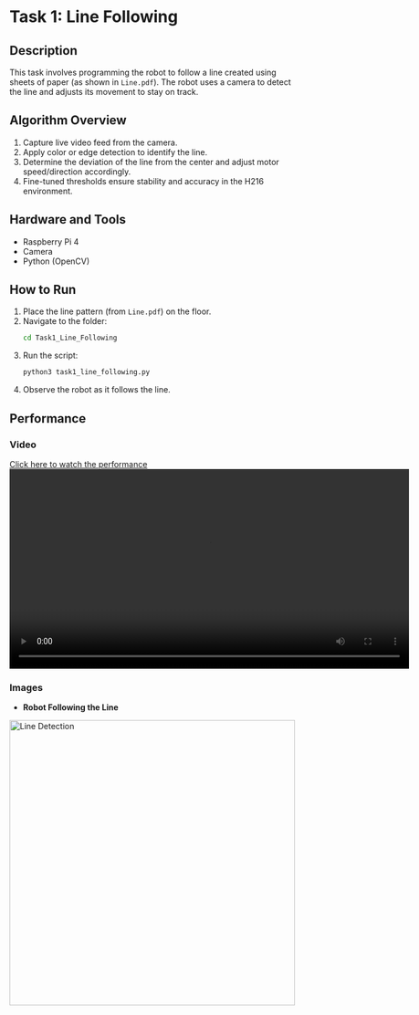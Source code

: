 # Task 1: Line Following

## Description
This task involves programming the robot to follow a line created using sheets of paper (as shown in `Line.pdf`). The robot uses a camera to detect the line and adjusts its movement to stay on track.

## Algorithm Overview
1. Capture live video feed from the camera.
2. Apply color or edge detection to identify the line.
3. Determine the deviation of the line from the center and adjust motor speed/direction accordingly.
4. Fine-tuned thresholds ensure stability and accuracy in the H216 environment.

## Hardware and Tools
- Raspberry Pi 4
- Camera
- Python (OpenCV)

## How to Run
1. Place the line pattern (from `Line.pdf`) on the floor.
2. Navigate to the folder:
   ```bash
   cd Task1_Line_Following
    ```
3. Run the script:
   ```bash
   python3 task1_line_following.py
    ```
4. Observe the robot as it follows the line.

## Performance

### Video

[Click here to watch the performance](videos/lane_detection.mp4)
<video width="700" controls>
  <source src="videos/lane_detection.mp4" type="video/mp4">
  Your browser does not support the video tag.
</video>

### Images

- **Robot Following the Line**
<img src="images/lane_detection.jpg" alt="Line Detection" width="500"/>
